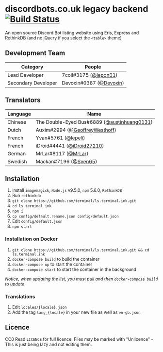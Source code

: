 # discordbots.co.uk legacy backend [![Build Status](https://travis-ci.org/Terminal/ls.terminal.ink.svg?branch=master)](https://travis-ci.org/Terminal/ls.terminal.ink)
An open source Discord Bot listing website using Eris, Express and RethinkDB (and no jQuery if you select the `<table>` theme)

## Development Team
Category            | People
------------------- | --------------------------
Lead Developer      | 7coil#3175 ([@lepon01](https://github.com/lepon01))
Secondary Developer | Devoxin#0387 ([@Devoxin](https://github.com/Devoxin))

## Translators
Language | Name
-------- | ----------------
Chinese  | The Double-Eyed Bus#6889 ([@austinhuang0131](https://github.com/austinhuang0131))
Dutch    | Auxim#2994 ([@GeoffreyWesthoff](https://github.com/GeoffreyWesthoff))
French   | Yvan#5761 ([@lepeli](https://github.com/lepeli))
French   | iDroid#4441 ([@iDroid27210](https://github.com/iDroid27210))
German   | MrLar#8117 ([@MrLar](https://github.com/MrLar))
Swedish  | Mackan#7196 ([@Sven65](https://github.com/Sven65))

## Installation
1. Install `imagemagick`, `Node.js` v9.5.0, `npm` 5.6.0, `RethinkDB`
1. Run `rethinkdb`
1. `git clone https://github.com/terminal/ls.terminal.ink.git`
1. `cd ls.terminal.ink`
1. `npm i`
1. `cp config/default.rename.json config/default.json`
1. Edit `config/default.json`
1. `npm start`

### Installation on Docker
1. `git clone https://github.com/terminal/ls.terminal.ink.git && cd ls.terminal.ink`
1. `docker-compose build` to build the container
1. `docker-compose up` to start the container
1. `docker-compose start` to start the container in the background

*Notice, when updating the list, you must pull and then `docker-compose build` to update*

### Translations

1. Edit `locales/{locale}.json`
1. Add the tag `lang_{locale}` in your new file as well as `en-gb.json`

## Licence
CC0
Read `LICENCE` for full licence.
Files may be marked with "Unlicence" - This is just being lazy and not editing them.

